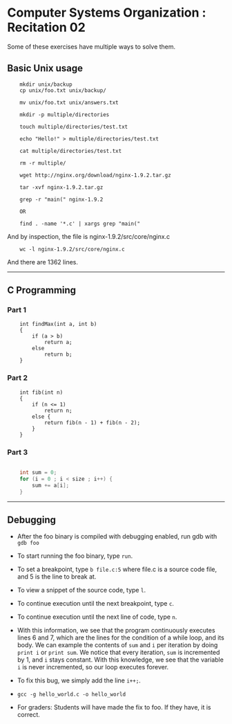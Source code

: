 # Computer Systems Organization : Recitation 02

Some of these exercises have multiple ways to solve them.

## Basic Unix usage

```
    mkdir unix/backup
    cp unix/foo.txt unix/backup/
```

```
    mv unix/foo.txt unix/answers.txt
```

```
    mkdir -p multiple/directories
```

```
    touch multiple/directories/test.txt
```

```
    echo "Hello!" > multiple/directories/test.txt
```

```
    cat multiple/directories/test.txt
```

```
    rm -r multiple/
```

```
    wget http://nginx.org/download/nginx-1.9.2.tar.gz
```

```
    tar -xvf nginx-1.9.2.tar.gz
```

```
    grep -r "main(" nginx-1.9.2

    OR

    find . -name '*.c' | xargs grep "main("
```
And by inspection, the file is nginx-1.9.2/src/core/nginx.c

```
    wc -l nginx-1.9.2/src/core/nginx.c 
```  
And there are 1362 lines.

---

## C Programming  

### Part 1  
```
    int findMax(int a, int b)
    {
        if (a > b)
            return a;
        else
            return b;    
    } 
``` 

### Part 2  
```
    int fib(int n) 
    {
        if (n <= 1)
            return n;
        else {
            return fib(n - 1) + fib(n - 2);
        }
    }
``` 

### Part 3  
```c

    int sum = 0;
    for (i = 0 ; i < size ; i++) {
        sum += a[i];
    }

``` 

---

## Debugging

* After the foo binary is compiled with debugging enabled, run gdb with `gdb foo`  
* To start running the foo binary, type `run`.  
* To set a breakpoint, type `b file.c:5` where file.c is a source code file, and 5 is the line to break at.
* To view a snippet of the source code, type `l`.  
* To continue execution until the next breakpoint, type `c`.  
* To continue execution until the next line of code, type `n`.  
* With this information, we see that the program continuously executes lines 6 and 7, which are the lines for the condition of a while loop, and its body. We can example the contents of `sum` and `i` per iteration by doing `print i` or `print sum`. We notice that every iteration, `sum` is incremented by 1, and `i` stays constant. With this knowledge, we see that the variable `i` is never incremented, so our loop executes forever.   
* To fix this bug, we simply add the line `i++;`.  
* `gcc -g hello_world.c -o hello_world`

* For graders: Students will have made the fix to foo. If they have, it is correct.  

